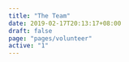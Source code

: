 ```yaml
---
title: "The Team"
date: 2019-02-17T20:13:17+08:00
draft: false
page: "pages/volunteer"
active: "1"
---
```

